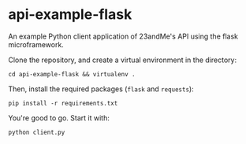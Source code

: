 api-example-flask
=================

An example Python client application of 23andMe's API using the flask microframework.

Clone the repository, and create a virtual environment in the directory:
```
cd api-example-flask && virtualenv .
```

Then, install the required packages (```flask``` and ```requests```):
```
pip install -r requirements.txt
```

You're good to go. Start it with:
```
python client.py
```
